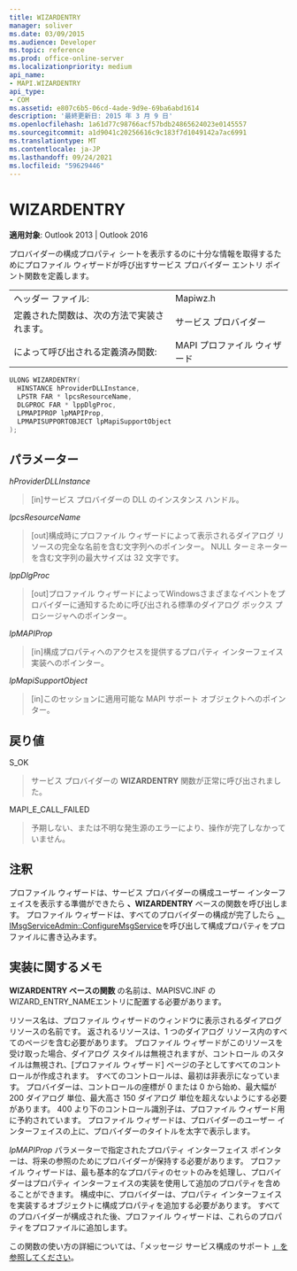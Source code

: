 ```yaml
---
title: WIZARDENTRY
manager: soliver
ms.date: 03/09/2015
ms.audience: Developer
ms.topic: reference
ms.prod: office-online-server
ms.localizationpriority: medium
api_name:
- MAPI.WIZARDENTRY
api_type:
- COM
ms.assetid: e807c6b5-06cd-4ade-9d9e-69ba6abd1614
description: '最終更新日: 2015 年 3 月 9 日'
ms.openlocfilehash: 1a61d77c98766acf57bdb24865624023e0145557
ms.sourcegitcommit: a1d9041c20256616c9c183f7d1049142a7ac6991
ms.translationtype: MT
ms.contentlocale: ja-JP
ms.lasthandoff: 09/24/2021
ms.locfileid: "59629446"
---
```

# <a name="wizardentry"></a>WIZARDENTRY

  
  
**適用対象**: Outlook 2013 | Outlook 2016 
  
プロバイダーの構成プロパティ シートを表示するのに十分な情報を取得するためにプロファイル ウィザードが呼び出すサービス プロバイダー エントリ ポイント関数を定義します。 
  
|||
|:-----|:-----|
|ヘッダー ファイル:  <br/> |Mapiwz.h  <br/> |
|定義された関数は、次の方法で実装されます。  <br/> |サービス プロバイダー  <br/> |
|によって呼び出される定義済み関数:  <br/> |MAPI プロファイル ウィザード  <br/> |
   
```cpp
ULONG WIZARDENTRY(
  HINSTANCE hProviderDLLInstance,
  LPSTR FAR * lpcsResourceName,
  DLGPROC FAR * lppDlgProc,
  LPMAPIPROP lpMAPIProp,
  LPMAPISUPPORTOBJECT lpMapiSupportObject
);
```

## <a name="parameters"></a>パラメーター

 _hProviderDLLInstance_
  
> [in]サービス プロバイダーの DLL のインスタンス ハンドル。 
    
 _lpcsResourceName_
  
> [out]構成時にプロファイル ウィザードによって表示されるダイアログ リソースの完全な名前を含む文字列へのポインター。 NULL ターミネーターを含む文字列の最大サイズは 32 文字です。 
    
 _lppDlgProc_
  
> [out]プロファイル ウィザードによってWindowsさまざまなイベントをプロバイダーに通知するために呼び出される標準のダイアログ ボックス プロシージャへのポインター。 
    
 _lpMAPIProp_
  
> [in]構成プロパティへのアクセスを提供するプロパティ インターフェイス実装へのポインター。 
    
 _lpMapiSupportObject_
  
> [in]このセッションに適用可能な MAPI サポート オブジェクトへのポインター。
    
## <a name="return-value"></a>戻り値

S_OK 
  
> サービス プロバイダーの **WIZARDENTRY** 関数が正常に呼び出されました。 
    
MAPI_E_CALL_FAILED 
  
> 予期しない、または不明な発生源のエラーにより、操作が完了しなかっていません。
    
## <a name="remarks"></a>注釈

プロファイル ウィザードは、サービス プロバイダーの構成ユーザー インターフェイスを表示する準備ができたら **、WIZARDENTRY** ベースの関数を呼び出します。 プロファイル ウィザードは、すべてのプロバイダーの構成が完了したら [、IMsgServiceAdmin::ConfigureMsgService](imsgserviceadmin-configuremsgservice.md)を呼び出して構成プロパティをプロファイルに書き込みます。 
  
## <a name="notes-to-implementers"></a>実装に関するメモ

**WIZARDENTRY ベースの関数** の名前は、MAPISVC.INF の WIZARD_ENTRY_NAMEエントリに配置する必要があります。 
  
リソース名は、プロファイル ウィザードのウィンドウに表示されるダイアログ リソースの名前です。 返されるリソースは、1 つのダイアログ リソース内のすべてのページを含む必要があります。 プロファイル ウィザードがこのリソースを受け取った場合、ダイアログ スタイルは無視されますが、コントロール のスタイルは無視され、[プロファイル ウィザード] ページの子としてすべてのコントロールが作成されます。 すべてのコントロールは、最初は非表示になっています。 プロバイダーは、コントロールの座標が 0 または 0 から始め、最大幅が 200 ダイアログ 単位、最大高さ 150 ダイアログ 単位を超えないようにする必要があります。 400 より下のコントロール識別子は、プロファイル ウィザード用に予約されています。 プロファイル ウィザードは、プロバイダーのユーザー インターフェイスの上に、プロバイダーのタイトルを太字で表示します。 
  
_lpMAPIProp_ パラメーターで指定されたプロパティ インターフェイス ポインターは、将来の参照のためにプロバイダーが保持する必要があります。 プロファイル ウィザードは、最も基本的なプロパティのセットのみを処理し、プロバイダーはプロパティ インターフェイスの実装を使用して追加のプロパティを含めることができます。 構成中に、プロバイダーは、プロパティ インターフェイスを実装するオブジェクトに構成プロパティを追加する必要があります。 すべてのプロバイダーが構成された後、プロファイル ウィザードは、これらのプロパティをプロファイルに追加します。 
  
この関数の使い方の詳細については、「メッセージ サービス構成のサポート [」を参照してください](supporting-message-service-configuration.md)。 
  

